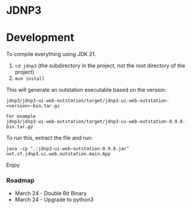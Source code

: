 # JDNP3

# Development
To compile everything using JDK 21.

1. `cd jdnp3` (the subdirectory in the project, not the root directory of the project)
2. `mvn install`

This will generate an outstation executable based on the version:

```
jdnp3/jdnp3-ui-web-outstation/target/jdnp3-ui-web-outstation-<version>-bin.tar.gz

For example
jdnp3/jdnp3-ui-web-outstation/target/jdnp3-ui-web-outstation-0.9.8-bin.tar.gz
```

To run this, extract the file and run:
```
java -cp ".:jdnp3-ui-web-outstation-0.9.8.jar" net.sf.jdnp3.ui.web.outstation.main.App
```

Enjoy

### Roadmap
* March 24 - Double Bit Binary
* March 24 - Upgrade to python3